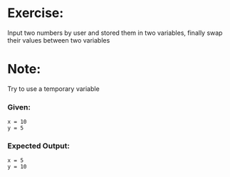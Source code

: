 # Exercise:

Input two numbers by user and stored them in two variables, finally swap their values between two variables

# Note:
Try to use a temporary variable

### Given:
```
x = 10
y = 5
```

### Expected Output:
```
x = 5
y = 10
```